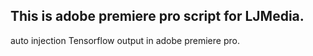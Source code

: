 ## This is adobe premiere pro script for LJMedia.

auto injection Tensorflow output in adobe premiere pro.
